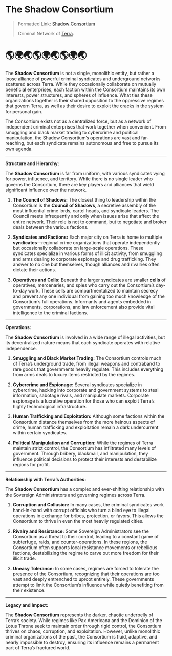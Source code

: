 # The Shadow Consortium

> Formatted Link: [Shadow Consortium](🌎ShadowConsortium.md)
>
> Criminal Network of [Terra](🌎Terra.md).

# 🌎🌍🌏🌎🌍🌏🌎🌍🌏

The **Shadow Consortium** is not a single, monolithic entity, but rather a loose alliance of powerful criminal syndicates and underground networks scattered across Terra. While they occasionally collaborate on mutually beneficial enterprises, each faction within the Consortium maintains its own interests, power structures, and spheres of influence. What ties these organizations together is their shared opposition to the oppressive regimes that govern Terra, as well as their desire to exploit the cracks in the system for personal gain.

The Consortium exists not as a centralized force, but as a network of independent criminal enterprises that work together when convenient. From smuggling and black market trading to cybercrime and political manipulation, the Shadow Consortium’s operations are vast and far-reaching, but each syndicate remains autonomous and free to pursue its own agenda.

---

**Structure and Hierarchy:**

The **Shadow Consortium** is far from uniform, with various syndicates vying for power, influence, and territory. While there is no single leader who governs the Consortium, there are key players and alliances that wield significant influence over the network.

1. **The Council of Shadows:** The closest thing to leadership within the Consortium is the **Council of Shadows**, a secretive assembly of the most influential crime lords, cartel heads, and syndicate leaders. The Council meets infrequently and only when issues arise that affect the entire network. Their role is not to command, but to negotiate and broker deals between the various factions.
    
2. **Syndicates and Factions:** Each major city on Terra is home to multiple **syndicates**—regional crime organizations that operate independently but occasionally collaborate on large-scale operations. These syndicates specialize in various forms of illicit activity, from smuggling and arms dealing to corporate espionage and drug trafficking. They answer to no one but themselves, though alliances and rivalries often dictate their actions.
    
3. **Operatives and Cells:** Beneath the larger syndicates are smaller **cells** of operatives, mercenaries, and spies who carry out the Consortium’s day-to-day work. These cells are compartmentalized to maintain secrecy and prevent any one individual from gaining too much knowledge of the Consortium’s full operations. Informants and agents embedded in governments, corporations, and law enforcement also provide vital intelligence to the criminal factions.
    

---

**Operations:**

The **Shadow Consortium** is involved in a wide range of illegal activities, but its decentralized nature means that each syndicate operates with relative independence.

1. **Smuggling and Black Market Trading:** The Consortium controls much of Terra’s underground trade, from illegal weapons and contraband to rare goods that governments heavily regulate. This includes everything from arms deals to luxury items restricted by the regimes.
    
2. **Cybercrime and Espionage:** Several syndicates specialize in cybercrime, hacking into corporate and government systems to steal information, sabotage rivals, and manipulate markets. Corporate espionage is a lucrative operation for those who can exploit Terra’s highly technological infrastructure.
    
3. **Human Trafficking and Exploitation:** Although some factions within the Consortium distance themselves from the more heinous aspects of crime, human trafficking and exploitation remain a dark undercurrent within certain syndicates.
    
4. **Political Manipulation and Corruption:** While the regimes of Terra maintain strict control, the Consortium has infiltrated many levels of government. Through bribery, blackmail, and manipulation, they influence political decisions to protect their interests and destabilize regions for profit.
    

---

**Relationship with Terra’s Authorities:**

The **Shadow Consortium** has a complex and ever-shifting relationship with the Sovereign Administrators and governing regimes across Terra.

1. **Corruption and Collusion:** In many cases, the criminal syndicates work hand-in-hand with corrupt officials who turn a blind eye to illegal operations in exchange for bribes, protection, or favors. This allows the Consortium to thrive in even the most heavily regulated cities.
    
2. **Rivalry and Resistance:** Some Sovereign Administrators see the Consortium as a threat to their control, leading to a constant game of subterfuge, raids, and counter-operations. In these regions, the Consortium often supports local resistance movements or rebellious factions, destabilizing the regime to carve out more freedom for their illicit trade.
    
3. **Uneasy Tolerance:** In some cases, regimes are forced to tolerate the presence of the Consortium, recognizing that their operations are too vast and deeply entrenched to uproot entirely. These governments attempt to limit the Consortium’s influence while quietly benefiting from their existence.
    

---

**Legacy and Impact:**

The **Shadow Consortium** represents the darker, chaotic underbelly of Terra’s society. While regimes like Pax Americana and the Dominion of the Lotus Throne seek to maintain order through rigid control, the Consortium thrives on chaos, corruption, and exploitation. However, unlike monolithic criminal organizations of the past, the Consortium is fluid, adaptive, and nearly impossible to destroy, ensuring its influence remains a permanent part of Terra’s fractured world.